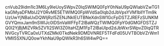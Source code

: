 cnVub29idm1lc3M6Ly9leUoySWpvZ0lqSWlMQ0FpY0hNaU9pQWlabVZwTG1kaGMyaDFMblJ2Y0RvME5ETWlMQ0FpWVdSa0lqb2dJbVpsYVM1bllYTm9kUzUwYjNBaUxDQWljRzl5ZENJNklEUTBNeXdnSW1GcFpDSTZJREFzSUNKMGVYQmxJam9nSWlJc0lDSnVaWFFpT2lBaWQzTWlMQ0FpY0dGMGFDSTZJQ0l2YjBjMlZVRk5ZV1l2SWl3Z0ltaHZjM1FpT2lBaUlpd2dJbWxrSWpvZ0lqQTRNVGcyTVRCa0xUTXdZMkl0TkdNek9DMDVNREF5TFdFd05UVTBObVZrWm1VMll5SXNJQ0owYkhNaU9pQWlkR3h6SW4wPQ==
